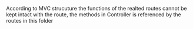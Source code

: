 According to MVC strucuture the functions of the realted routes cannot be kept intact with the route, the methods in Controller is referenced by the routes in this folder
